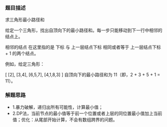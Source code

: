 ### 题目描述
求三角形最小路径和

给定一个三角形，找出自顶向下的最小路径和。每一步只能移动到下一行中相邻的结点上。

相邻的结点 在这里指的是 下标 与 上一层结点下标 相同或者等于 上一层结点下标 + 1 的两个结点。

例如，给定三角形：

[
     [2],
    [3,4],
   [6,5,7],
  [4,1,8,3]
]
自顶向下的最小路径和为 11（即，2 + 3 + 5 + 1 = 11）。

### 解题思路
- 1.暴力破解，递归出所有可能性，计算最小值；
- 2.DP法，当前节点的最小值等于前一个位置或者上层的同位置最小值加上当前值；优化：从尾部开始计算，不会有数组跨界的问题。
